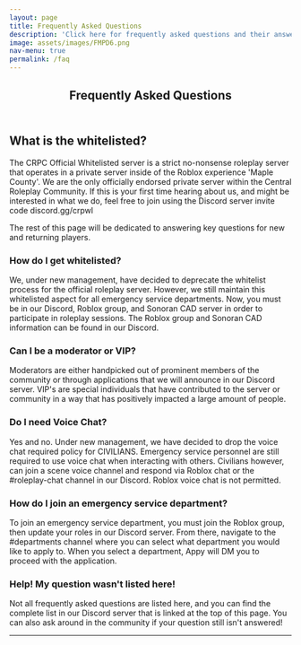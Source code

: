 ```yaml
---
layout: page
title: Frequently Asked Questions
description: 'Click here for frequently asked questions and their answers!'
image: assets/images/FMPD6.png
nav-menu: true
permalink: /faq
---
```


<!-- Main -->
<div id="main" class="alt">

<!-- One -->
<section id="one">
	<div class="inner">
		<header class="major">
			<h1>Frequently Asked Questions</h1>
		</header>

<!-- Content -->
<h2 id="content">What is the whitelisted?</h2>
<p>The CRPC Official Whitelisted server is a strict no-nonsense roleplay server that operates in a private server inside of the Roblox experience 'Maple County'. We are the
only officially endorsed private server within the Central Roleplay Community. If this is your first time hearing about us, and might be interested in what we do, feel free to 
join using the Discord server invite code discord.gg/crpwl

The rest of this page will be dedicated to answering key questions for new and returning players.</p>
<div class="row">
	<div class="6u 12u$(small)">
		<h3>How do I get whitelisted?</h3>
		<p>We, under new management, have decided to deprecate the whitelist process for the official roleplay server. However, we still maintain this 
		whitelisted aspect for all emergency service departments. Now, you must be in our Discord, Roblox group, and Sonoran CAD server in order to participate in 
		roleplay sessions. The Roblox group and Sonoran CAD information can be found in our Discord.</p>
	</div>
	<div class="6u$ 12u$(small)">
		<h3>Can I be a moderator or VIP?</h3>
		<p>Moderators are either handpicked out of prominent members of the community or through applications that we will announce in our Discord server. VIP's are special individuals that 
		have contributed to the server or community in a way that has positively impacted a large amount of people.</p>
	</div>
	<!-- Break -->
	<div class="4u 12u$(medium)">
		<h3>Do I need Voice Chat?</h3>
		<p>Yes and no. Under new management, we have decided to drop the voice chat required policy for CIVILIANS. Emergency service personnel are still required to use voice chat when 
		interacting with others. Civilians however, can join a scene voice channel and respond via Roblox chat or the #roleplay-chat channel in our Discord. Roblox voice 
		chat is not permitted.</p>
	</div>
	<div class="4u 12u$(medium)">
		<h3>How do I join an emergency service department?</h3>
		<p>To join an emergency service department, you must join the Roblox group, then update your roles in our Discord server. From there, navigate to the #departments 
		channel where you can select what department you would like to apply to. When you select a department, Appy will DM you to proceed with the application.</p>
	</div>
	<div class="4u$ 12u$(medium)">
		<h3>Help! My question wasn't listed here!</h3>
		<p>Not all frequently asked questions are listed here, and you can find the complete list in our Discord server that is linked at the top of this page. You can 
		also ask around in the community if your question still isn't answered!</p>
	</div>
</div>

<hr class="major" />
